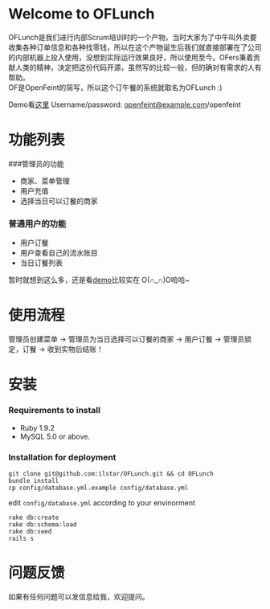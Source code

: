 # Welcome to OFLunch

OFLunch是我们进行内部Scrum培训时的一个产物，当时大家为了中午叫外卖要收集各种订单信息和各种找零钱，所以在这个产物诞生后我们就直接部署在了公司的内部机器上投入使用，没想到实际运行效果良好，所以使用至今。OFers秉着贡献人类的精神，决定把这份代码开源，虽然写的比较一般，但的确对有需求的人有帮助。  
OF是OpenFeint的简写，所以这个订午餐的系统就取名为OFLunch :)

Demo看[这里](http://oflunch.herokuapp.com/) Username/password: openfeint@example.com/openfeint

# 功能列表

###管理员的功能

* 商家、菜单管理
* 用户充值
* 选择当日可以订餐的商家

### 普通用户的功能

* 用户订餐
* 用户查看自己的流水账目
* 当日订餐列表

暂时就想到这么多，还是看[demo](http://oflunch.herokuapp.com/)比较实在 O(∩_∩)O哈哈~

# 使用流程

管理员创建菜单 -> 管理员为当日选择可以订餐的商家 -> 用户订餐 -> 管理员锁定，订餐 -> 收到实物后结账！

# 安装

### Requirements to install

* Ruby 1.9.2
* MySQL 5.0 or above.

### Installation for deployment

    git clone git@github.com:ilstar/OFLunch.git && cd OFLunch
    bundle install
    cp config/database.yml.example config/database.yml

edit `config/database.yml` according to your envinorment

    rake db:create
    rake db:schema:load
    rake db:seed
    rails s

# 问题反馈

如果有任何问题可以发信息给我，欢迎提问。